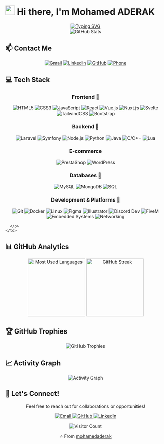 # <img src="https://media.giphy.com/media/hvRJCLFzcasrR4ia7z/giphy.gif" width="30px"> Hi there, I'm Mohamed ADERAK

<div align="center">
  <a href="https://git.io/typing-svg"><img src="https://readme-typing-svg.herokuapp.com?font=Fira+Code&size=22&pause=1000&color=0D6EFD&center=true&vCenter=true&width=600&height=60&lines=Full+Stack+Developer;UI%2FUX+Designer;E-commerce+Expert;Freelancer;Discord+Developer;FiveM+Developer;Embedded+Systems+Specialist" alt="Typing SVG" /></a>
</div>

<div align="center">
  <img src="https://github-readme-stats.vercel.app/api?username=mohamedaderak&show_icons=true&theme=tokyonight" alt="GitHub Stats" />
</div>

## 📫 Contact Me

<div align="center">
  
[![Gmail](https://img.shields.io/badge/Gmail-D14836?style=for-the-badge&logo=gmail&logoColor=white)](mailto:mohamed.aderak@gmail.com)
[![LinkedIn](https://img.shields.io/badge/LinkedIn-0077B5?style=for-the-badge&logo=linkedin&logoColor=white)](https://www.linkedin.com/in/mohamedaderak)
[![GitHub](https://img.shields.io/badge/GitHub-100000?style=for-the-badge&logo=github&logoColor=white)](https://github.com/mohamedaderak)
[![Phone](https://img.shields.io/badge/Phone-+212_639_634_162-1ABC9C?style=for-the-badge&logo=phone&logoColor=white)](tel:+212639634162)

</div>

## 💻 Tech Stack

<div align="center">

### Frontend 🎨
![HTML5](https://img.shields.io/badge/HTML5-E34F26?style=for-the-badge&logo=html5&logoColor=white)
![CSS3](https://img.shields.io/badge/CSS3-1572B6?style=for-the-badge&logo=css3&logoColor=white)
![JavaScript](https://img.shields.io/badge/JavaScript-F7DF1E?style=for-the-badge&logo=javascript&logoColor=black)
![React](https://img.shields.io/badge/React-20232A?style=for-the-badge&logo=react&logoColor=61DAFB)
![Vue.js](https://img.shields.io/badge/Vue.js-35495E?style=for-the-badge&logo=vue.js&logoColor=4FC08D)
![Nuxt.js](https://img.shields.io/badge/Nuxt.js-00DC82?style=for-the-badge&logo=nuxt.js&logoColor=white)
![Svelte](https://img.shields.io/badge/Svelte-FF3E00?style=for-the-badge&logo=svelte&logoColor=white)
![TailwindCSS](https://img.shields.io/badge/Tailwind_CSS-38B2AC?style=for-the-badge&logo=tailwind-css&logoColor=white)
![Bootstrap](https://img.shields.io/badge/Bootstrap-563D7C?style=for-the-badge&logo=bootstrap&logoColor=white)

### Backend 🚀
![Laravel](https://img.shields.io/badge/Laravel-FF2D20?style=for-the-badge&logo=laravel&logoColor=white)
![Symfony](https://img.shields.io/badge/Symfony-000000?style=for-the-badge&logo=symfony&logoColor=white)
![Node.js](https://img.shields.io/badge/Node.js-43853D?style=for-the-badge&logo=node.js&logoColor=white)
![Python](https://img.shields.io/badge/Python-3776AB?style=for-the-badge&logo=python&logoColor=white)
![Java](https://img.shields.io/badge/Java-ED8B00?style=for-the-badge&logo=openjdk&logoColor=white)
![C/C++](https://img.shields.io/badge/C%2FC%2B%2B-00599C?style=for-the-badge&logo=c%2B%2B&logoColor=white)
![Lua](https://img.shields.io/badge/Lua-2C2D72?style=for-the-badge&logo=lua&logoColor=white)

### E-commerce
![PrestaShop](https://img.shields.io/badge/PrestaShop-DF0067?style=for-the-badge&logo=prestashop&logoColor=white)
![WordPress](https://img.shields.io/badge/WordPress-21759B?style=for-the-badge&logo=wordpress&logoColor=white)

### Databases 💾
![MySQL](https://img.shields.io/badge/MySQL-005C84?style=for-the-badge&logo=mysql&logoColor=white)
![MongoDB](https://img.shields.io/badge/MongoDB-4EA94B?style=for-the-badge&logo=mongodb&logoColor=white)
![SQL](https://img.shields.io/badge/SQL-4479A1?style=for-the-badge&logo=postgresql&logoColor=white)

### Development & Platforms 🔧
![Git](https://img.shields.io/badge/Git-F05032?style=for-the-badge&logo=git&logoColor=white)
![Docker](https://img.shields.io/badge/Docker-2496ED?style=for-the-badge&logo=docker&logoColor=white)
![Linux](https://img.shields.io/badge/Linux-FCC624?style=for-the-badge&logo=linux&logoColor=black)
![Figma](https://img.shields.io/badge/Figma-F24E1E?style=for-the-badge&logo=figma&logoColor=white)
![Illustrator](https://img.shields.io/badge/Adobe%20Illustrator-FF9A00?style=for-the-badge&logo=adobe%20illustrator&logoColor=white)
![Discord Dev](https://img.shields.io/badge/Discord_Developer-5865F2?style=for-the-badge&logo=discord&logoColor=white)
![FiveM](https://img.shields.io/badge/FiveM_Developer-F40552?style=for-the-badge&logo=fivem&logoColor=white)
![Embedded Systems](https://img.shields.io/badge/Embedded_Systems-8BC0D0?style=for-the-badge&logo=arduino&logoColor=white)
![Networking](https://img.shields.io/badge/Networking-0078D7?style=for-the-badge&logo=cisco&logoColor=white)

</div>


      </p>
    </td>
  </tr>
</table>

## 📊 GitHub Analytics

<div align="center">
  <img height="180em" src="https://github-readme-stats.vercel.app/api/top-langs/?username=mohamedaderak&theme=tokyonight&layout=compact&langs_count=8&hide_border=true" alt="Most Used Languages" />
  <img height="180em" src="https://github-readme-streak-stats.herokuapp.com/?user=mohamedaderak&theme=tokyonight&hide_border=true" alt="GitHub Streak" />
</div>

## 🏆 GitHub Trophies

<div align="center">
  <img src="https://github-profile-trophy.vercel.app/?username=mohamedaderak&theme=algolia&no-frame=true&column=7&margin-w=15" alt="GitHub Trophies" />
</div>

## 📈 Activity Graph

<div align="center">
  <img src="https://github-readme-activity-graph.vercel.app/graph?username=mohamedaderak&theme=tokyo-night&hide_border=true" alt="Activity Graph" />
</div>

## 🌟 Let's Connect!

<div align="center">
  <p>Feel free to reach out for collaborations or opportunities!</p>
  <p>
    <a href="mailto:mohamed.aderak@gmail.com">
      <img src="https://img.icons8.com/fluent/48/000000/gmail.png" alt="Email" />
    </a>
    <a href="https://github.com/mohamedaderak">
      <img src="https://img.icons8.com/fluent/48/000000/github.png" alt="GitHub" />
    </a>
    <a href="https://www.linkedin.com/in/mohamedaderak">
      <img src="https://img.icons8.com/fluent/48/000000/linkedin.png" alt="LinkedIn" />
    </a>
  </p>
</div>

<div align="center">
  
  ![Visitor Count](https://profile-counter.glitch.me/mohamedaderak/count.svg)
  
  ⭐️ From [mohamedaderak](https://github.com/mohamedaderak)
</div>

<!---
mohamedaderak/mohamedaderak is a ✨ special ✨ repository because its `README.md` (this file) appears on your GitHub profile.
You can click the Preview link to take a look at your changes.
--->
